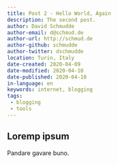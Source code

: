 ```yaml
---
title: Post 2 - Hello World, Again
description: The second post.
author: David Schmudde
author-email: d@schmud.de
author-url: http://schmud.de
author-github: schmudde
author-twitter: dschmudde
location: Turin, Italy
date-created: 2020-04-09
date-modified: 2020-04-10
date-published: 2020-04-10
in-language: en
keywords: internet, blogging
tags:
 - blogging
 - tools
---
```


## Loremp ipsum

Pandare gavare buno.
